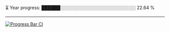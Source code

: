
⏳ Year progress: ██████░░░░░░░░░░░░░░░░░░░░░░░░ 22.64 %

---

[![Progress Bar CI](https://github.com/thatoranzhevyy/thatoranzhevyy/actions/workflows/node.js.yml/badge.svg)](https://github.com/thatoranzhevyy/thatoranzhevyy/actions/workflows/node.js.yml)


